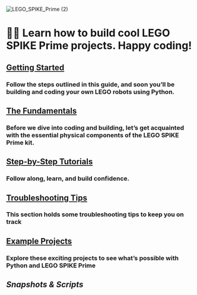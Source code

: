 ![LEGO_SPIKE_Prime (2)](https://github.com/tconey01/legospikeprime-repo/assets/119706185/57541aa3-a0eb-41f1-a89f-007c188684f1)

# 🤖🐍 Learn how to build cool LEGO SPIKE Prime projects. Happy coding!

## [Getting Started](GettingStarted) 
### Follow the steps outlined in this guide, and soon you’ll be building and coding your own LEGO robots using Python.

## [The Fundamentals](TheFundamentals)
### Before we dive into coding and building, let’s get acquainted with the essential physical components of the LEGO SPIKE Prime kit.

## [Step-by-Step Tutorials](Step-By-StepTutorials)
### Follow along, learn, and build confidence.

## [Troubleshooting Tips](Troubleshooting)
### This section holds some troubleshooting tips to keep you on track

## [Example Projects](ExampleProjects)
### Explore these exciting projects to see what’s possible with Python and LEGO SPIKE Prime

## *Snapshots & Scripts*
